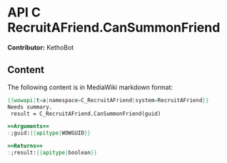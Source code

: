 # API C RecruitAFriend.CanSummonFriend

**Contributor:** KethoBot

## Content

The following content is in MediaWiki markdown format:

```mediawiki
{{wowapi|t=a|namespace=C_RecruitAFriend|system=RecruitAFriend}}
Needs summary.
 result = C_RecruitAFriend.CanSummonFriend(guid)

==Arguments==
:;guid:{{apitype|WOWGUID}}

==Returns==
:;result:{{apitype|boolean}}
```